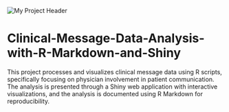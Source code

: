 ![My Project Header](https://github.com/username/repository/blob/main/images/header-Overview.png)
# Clinical-Message-Data-Analysis-with-R-Markdown-and-Shiny
This project processes and visualizes clinical message data using R scripts, specifically focusing on physician involvement in patient communication. The analysis is presented through a Shiny web application with interactive visualizations, and the analysis is documented using R Markdown for reproducibility.

